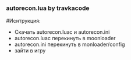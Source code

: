 ### autorecon.lua by travkacode
#Иснтрукция:
- Скачать autorecon.luac и autorecon.ini
- autorecon.luac перекинуть в moonloader
- autorecon.ini перекинуть в monloader/config
- зайти в игру
